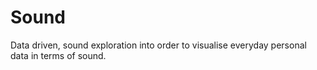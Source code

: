 # Sound
Data driven, sound exploration into order to visualise everyday personal data in terms of sound.
